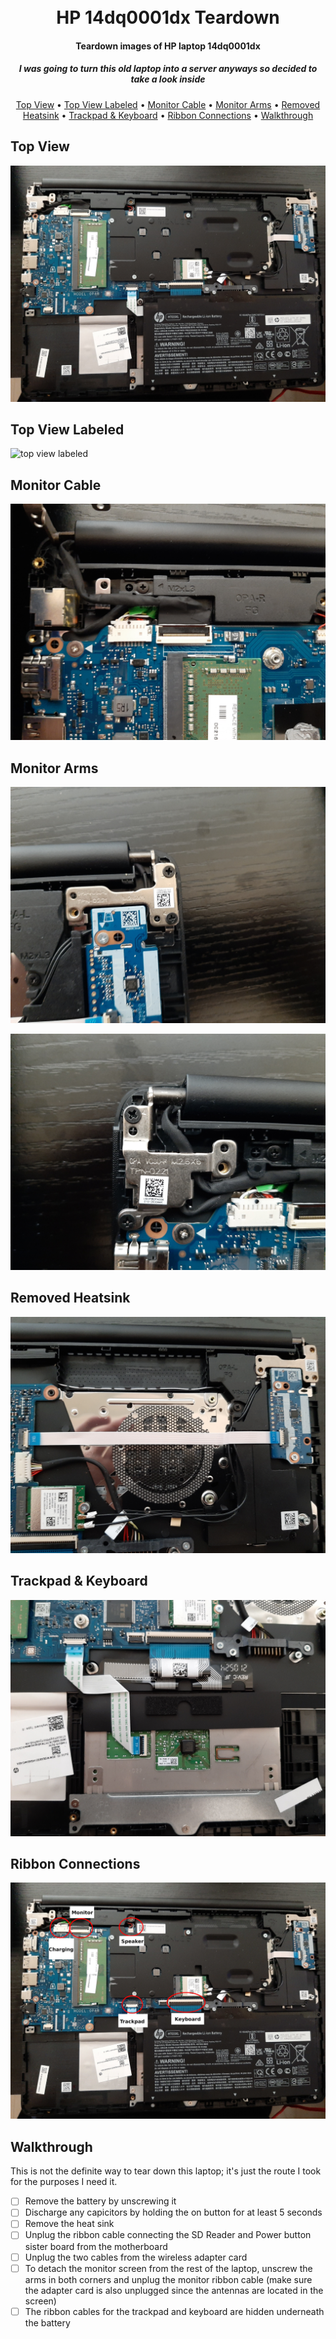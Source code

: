 
<h1 align="center">
<br>
  HP 14dq0001dx Teardown
  <br>
</h1>

<h4 align="center">Teardown images of HP laptop 14dq0001dx</h4>
<h5 align="center">I was going to turn this old laptop into a server anyways so decided to take a look inside</h5>

<p align="center">
  <a href="#top-view">Top View</a> •
  <a href="#top-view-labeled">Top View Labeled</a> •
  <a href="#monitor-cable">Monitor Cable</a> •
  <a href="#monitor-arms">Monitor Arms</a> •
  <a href="#removed-heatsink">Removed Heatsink</a> •
  <a href="#trackpad--keyboard">Trackpad & Keyboard</a> •
  <a href="#ribbon-connections">Ribbon Connections</a> •
  <a href="#walkthrough">Walkthrough</a>


</p>

## Top View

![top view](images/top-view.jpg)

## Top View Labeled

![top view labeled](images/top-view-labeled.png)

## Monitor Cable

![Monitor Cable](images/monitor-cable.jpg)

## Monitor Arms

![Monitor Arm Left](images/monitor-arm-left.jpg)

![Monitor Arm Right](images/monitor-arm-right.jpg)

## Removed Heatsink

![Removed Heatsink](images/removed-heatsink.jpg)

## Trackpad & Keyboard

![Trackpad & Keyboard](images/trackpad-keyboard.jpg)

## Ribbon Connections

![Ribbon Connections](images/connections-1.jpg)

## Walkthrough

This is not the definite way to tear down this laptop; it's just the route I took for the purposes I need it.

- [ ] Remove the battery by unscrewing it
- [ ] Discharge any capicitors by holding the on button for at least 5 seconds
- [ ] Remove the heat sink
- [ ] Unplug the ribbon cable connecting the SD Reader and Power button sister board from the motherboard
- [ ] Unplug the two cables from the wireless adapter card
- [ ] To detach the monitor screen from the rest of the laptop, unscrew the arms in both corners and unplug the monitor ribbon cable (make sure the adapter card is also unplugged since the antennas are located in the screen)
- [ ] The ribbon cables for the trackpad and keyboard are hidden underneath the battery

